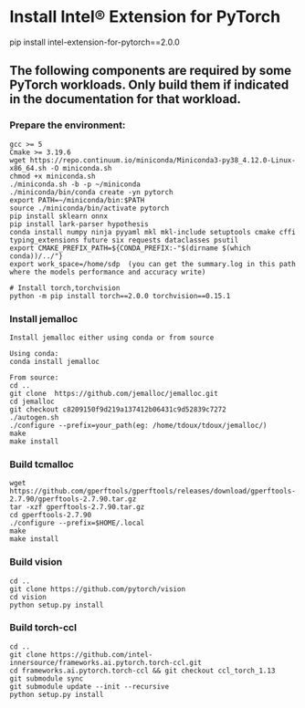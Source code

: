 # Install Intel® Extension for PyTorch
pip install intel-extension-for-pytorch==2.0.0

## The following components are required by some PyTorch workloads. Only build them if indicated in the documentation for that workload. 

### Prepare the environment:
    gcc >= 5
    Cmake >= 3.19.6
    wget https://repo.continuum.io/miniconda/Miniconda3-py38_4.12.0-Linux-x86_64.sh -O miniconda.sh
    chmod +x miniconda.sh
    ./miniconda.sh -b -p ~/miniconda
    ./miniconda/bin/conda create -yn pytorch
    export PATH=~/miniconda/bin:$PATH
    source ./miniconda/bin/activate pytorch
    pip install sklearn onnx
    pip install lark-parser hypothesis
    conda install numpy ninja pyyaml mkl mkl-include setuptools cmake cffi typing_extensions future six requests dataclasses psutil
    export CMAKE_PREFIX_PATH=${CONDA_PREFIX:-"$(dirname $(which conda))/../"}
    export work_space=/home/sdp  (you can get the summary.log in this path where the models performance and accuracy write) 
    
    # Install torch,torchvision
    python -m pip install torch==2.0.0 torchvision==0.15.1
    
### Install jemalloc
    Install jemalloc either using conda or from source

    Using conda:
    conda install jemalloc

    From source:
    cd ..
    git clone  https://github.com/jemalloc/jemalloc.git    
    cd jemalloc
    git checkout c8209150f9d219a137412b06431c9d52839c7272
    ./autogen.sh
    ./configure --prefix=your_path(eg: /home/tdoux/tdoux/jemalloc/)
    make
    make install

### Build tcmalloc 
    wget https://github.com/gperftools/gperftools/releases/download/gperftools-2.7.90/gperftools-2.7.90.tar.gz
    tar -xzf gperftools-2.7.90.tar.gz 
    cd gperftools-2.7.90
    ./configure --prefix=$HOME/.local
    make
    make install

### Build vision
    cd ..
    git clone https://github.com/pytorch/vision
    cd vision
    python setup.py install

### Build torch-ccl 
    cd ..
    git clone https://github.com/intel-innersource/frameworks.ai.pytorch.torch-ccl.git
    cd frameworks.ai.pytorch.torch-ccl && git checkout ccl_torch_1.13
    git submodule sync 
    git submodule update --init --recursive
    python setup.py install 

